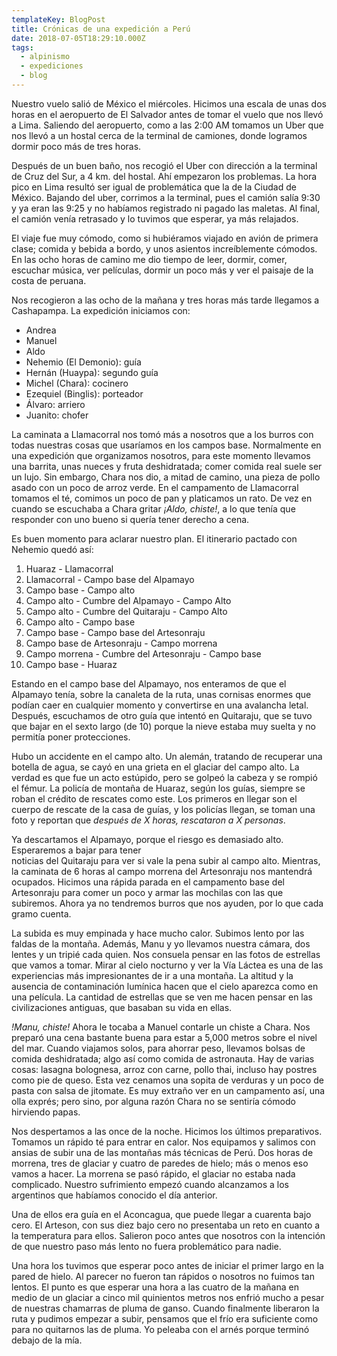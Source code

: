 ```yaml
---
templateKey: BlogPost
title: Crónicas de una expedición a Perú
date: 2018-07-05T18:29:10.000Z
tags:
  - alpinismo
  - expediciones
  - blog
---
```

Nuestro vuelo salió de México el miércoles. Hicimos una escala de unas dos horas en el aeropuerto de
El Salvador antes de tomar el vuelo que nos llevó a Lima. Saliendo del aeropuerto, como a las 
2:00 AM tomamos un Uber que nos llevó a un hostal cerca de la terminal de camiones, donde 
logramos dormir poco más de tres horas.

<!---
Fotos

Andrea Funes

Manuel Valencia

Yo
--->

Después de un buen baño, nos recogió el Uber con dirección a la terminal de Cruz del Sur, a 4 km.
del hostal. Ahí empezaron los problemas. La hora pico en Lima resultó ser igual de problemática 
que la de la Ciudad de México. Bajando del uber, corrimos a la terminal, pues el camión salía 9:30
y ya eran las 9:25 y no habíamos registrado ni pagado las maletas. Al final, el camión venía 
retrasado y lo tuvimos que esperar, ya más relajados.

El viaje fue muy cómodo, como si hubiéramos viajado en avión de primera clase; comida y bebida a 
bordo, y unos asientos increíblemente cómodos. En las ocho horas de camino me dio tiempo de leer,
dormir, comer, escuchar música, ver películas, dormir un poco más y ver el paisaje de la costa de
peruana.

Nos recogieron a las ocho de la mañana y tres horas más tarde llegamos a Cashapampa. La 
expedición iniciamos con:

- Andrea
- Manuel
- Aldo
- Nehemio (El Demonio): guía
- Hernán (Huaypa): segundo guía
- Michel (Chara): cocinero
- Ezequiel (Binglis): porteador
- Álvaro: arriero
- Juanito: chofer

La caminata a Llamacorral nos tomó más a nosotros que a los burros con todas nuestras cosas que 
usaríamos en los campos base. Normalmente en una expedición que organizamos nosotros, para este 
momento llevamos una barrita, unas nueces y fruta deshidratada; comer comida real suele ser un 
lujo. Sin embargo, Chara nos dio, a mitad de camino, una pieza de pollo asado con un poco de arroz 
verde. En el campamento de Llamacorral tomamos el té, comimos un poco de pan y platicamos un rato.
De vez en cuando se escuchaba a Chara gritar _¡Aldo, chiste!_, a lo que tenía que responder con 
uno bueno si quería tener derecho a cena.

Es buen momento para aclarar nuestro plan. El itinerario pactado con Nehemio quedó así:

1. Huaraz - Llamacorral
1. Llamacorral - Campo base del Alpamayo
1. Campo base - Campo alto
1. Campo alto - Cumbre del Alpamayo - Campo Alto
1. Campo alto - Cumbre del Quitaraju - Campo Alto
1. Campo alto - Campo base
1. Campo base - Campo base del Artesonraju
1. Campo base de Artesonraju - Campo morrena
1. Campo morrena - Cumbre del Artesonraju - Campo base
1. Campo base - Huaraz

Estando en el campo base del Alpamayo, nos enteramos de que el Alpamayo tenía, sobre la canaleta 
de la ruta, unas cornisas enormes que podían caer en cualquier momento y convertirse en una 
avalancha letal. Después, escuchamos de otro guía que intentó en Quitaraju, que se tuvo que bajar
en el sexto largo (de 10) porque la nieve estaba muy suelta y no permitía poner protecciones. 

Hubo un accidente en el campo alto. Un alemán, tratando de recuperar una botella de agua, se cayó
en una grieta en el glaciar del campo alto. La verdad es que fue un acto estúpido, pero se golpeó
la cabeza y se rompió el fémur. La policía de montaña de Huaraz, según los guías, siempre se 
roban el crédito de rescates como este. Los primeros en llegar son el cuerpo de rescate de la 
casa de guías, y los policías llegan, se toman una foto y reportan que _después de X horas, 
rescataron a X personas_.

Ya descartamos el Alpamayo, porque el riesgo es demasiado alto. Esperaremos a bajar para tener  
noticias del Quitaraju para ver si vale la pena subir al campo alto. Mientras, la caminata de 6
horas al campo morrena del Artesonraju nos mantendrá ocupados. Hicimos una rápida parada en el 
campamento base del Artesonraju para comer un poco y armar las mochilas con las que subiremos. 
Ahora ya no tendremos burros que nos ayuden, por lo que cada gramo cuenta.

La subida es muy empinada y hace mucho calor. Subimos lento por las faldas de la montaña. Además,
Manu y yo llevamos nuestra cámara, dos lentes y un tripié cada quien. Nos consuela pensar en las
fotos de estrellas que vamos a tomar. Mirar al cielo nocturno y ver la Vía Láctea es una de las 
experiencias más impresionantes de ir a una montaña. La altitud y la ausencia de contaminación 
lumínica hacen que el cielo aparezca como en una película. La cantidad de estrellas que se ven me
hacen pensar en las civilizaciones antiguas, que basaban su vida en ellas.

_!Manu, chiste!_ Ahora le tocaba a Manuel contarle un chiste a Chara. Nos preparó una cena 
bastante buena para estar a 5,000 metros sobre el nivel del mar. Cuando viajamos solos, para 
ahorrar peso, llevamos bolsas de comida deshidratada; algo así como comida de astronauta. Hay de 
varias cosas: lasagna bolognesa, arroz con carne, pollo thai, incluso hay postres como pie de 
queso. Esta vez cenamos una sopita de verduras y un poco de pasta con salsa de jitomate. Es muy 
extraño ver en un campamento así, una olla exprés; pero sino, por alguna razón Chara no se 
sentiría cómodo hirviendo papas.

Nos despertamos a las once de la noche. Hicimos los últimos preparativos. Tomamos un rápido té 
para entrar en calor. Nos equipamos y salimos con ansias de subir una de las montañas más 
técnicas de Perú. Dos horas de morrena, tres de glaciar y cuatro de paredes de hielo; más o menos
eso vamos a hacer. La morrena se pasó rápido, el glaciar no estaba nada complicado. Nuestro 
sufrimiento empezó cuando alcanzamos a los argentinos que habíamos conocido el día anterior.

Una de ellos era guía en el Aconcagua, que puede llegar a cuarenta bajo cero. El Arteson, con sus
diez bajo cero no presentaba un reto en cuanto a la temperatura para ellos. Salieron poco antes 
que nosotros con la intención de que nuestro paso más lento no fuera problemático para nadie.

Una hora los tuvimos que esperar poco antes de iniciar el primer largo en la pared de hielo. Al 
parecer no fueron tan rápidos o nosotros no fuimos tan lentos. El punto es que esperar una hora a
las cuatro de la mañana en medio de un glaciar a cinco mil quinientos metros nos enfrió mucho a 
pesar de nuestras chamarras de pluma de ganso. Cuando finalmente liberaron la ruta y pudimos 
empezar a subir, pensamos que el frío era suficiente como para no quitarnos las de pluma. Yo 
peleaba con el arnés porque terminó debajo de la mía.  

